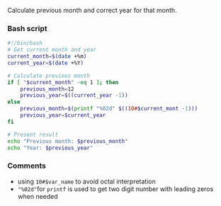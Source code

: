 Calculate previous month and correct year for that month.
### Bash script
```bash
#!/bin/bash
# Get current month and year
current_month=$(date +%m)
current_year=$(date +%Y)

# Calculate previous month
if [ "$current_month" -eq 1 ]; then
	previous_month=12
	previous_year=$((current_year -1))
else
	previous_month=$(printf "%02d" $((10#$current_mont -1)))
	previous_year=$current_year
fi

# Present result
echo "Previous month: $previous_month"
echo "Year: $previous_year"
```

### Comments
* using `10#$var_name` to avoid octal interpretation
* `"%02d"`for `printf` is used to get two digit number with leading zeros when needed